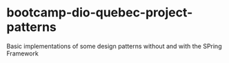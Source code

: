 # bootcamp-dio-quebec-project-patterns
Basic implementations of some design patterns without and with the SPring Framework
